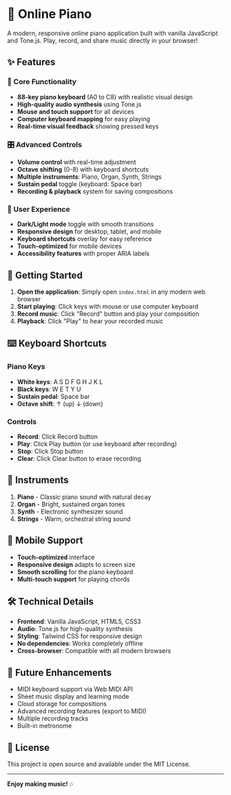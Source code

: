 # 🎹 Online Piano

A modern, responsive online piano application built with vanilla JavaScript and Tone.js. Play, record, and share music directly in your browser!

## ✨ Features

### 🎵 Core Functionality
- **88-key piano keyboard** (A0 to C8) with realistic visual design
- **High-quality audio synthesis** using Tone.js
- **Mouse and touch support** for all devices
- **Computer keyboard mapping** for easy playing
- **Real-time visual feedback** showing pressed keys

### 🎛️ Advanced Controls
- **Volume control** with real-time adjustment
- **Octave shifting** (0-8) with keyboard shortcuts
- **Multiple instruments**: Piano, Organ, Synth, Strings
- **Sustain pedal** toggle (keyboard: Space bar)
- **Recording & playback** system for saving compositions

### 🎨 User Experience
- **Dark/Light mode** toggle with smooth transitions
- **Responsive design** for desktop, tablet, and mobile
- **Keyboard shortcuts** overlay for easy reference
- **Touch-optimized** for mobile devices
- **Accessibility features** with proper ARIA labels

## 🚀 Getting Started

1. **Open the application**: Simply open `index.html` in any modern web browser
2. **Start playing**: Click keys with mouse or use computer keyboard
3. **Record music**: Click "Record" button and play your composition
4. **Playback**: Click "Play" to hear your recorded music

## ⌨️ Keyboard Shortcuts

### Piano Keys
- **White keys**: A S D F G H J K L
- **Black keys**: W E T Y U
- **Sustain pedal**: Space bar
- **Octave shift**: ↑ (up) ↓ (down)

### Controls
- **Record**: Click Record button
- **Play**: Click Play button (or use keyboard after recording)
- **Stop**: Click Stop button
- **Clear**: Click Clear button to erase recording

## 🎵 Instruments

1. **Piano** - Classic piano sound with natural decay
2. **Organ** - Bright, sustained organ tones
3. **Synth** - Electronic synthesizer sound
4. **Strings** - Warm, orchestral string sound

## 📱 Mobile Support

- **Touch-optimized** interface
- **Responsive design** adapts to screen size
- **Smooth scrolling** for the piano keyboard
- **Multi-touch support** for playing chords

## 🛠️ Technical Details

- **Frontend**: Vanilla JavaScript, HTML5, CSS3
- **Audio**: Tone.js for high-quality synthesis
- **Styling**: Tailwind CSS for responsive design
- **No dependencies**: Works completely offline
- **Cross-browser**: Compatible with all modern browsers

## 🎯 Future Enhancements

- MIDI keyboard support via Web MIDI API
- Sheet music display and learning mode
- Cloud storage for compositions
- Advanced recording features (export to MIDI)
- Multiple recording tracks
- Built-in metronome

## 📄 License

This project is open source and available under the MIT License.

---

**Enjoy making music!** 🎶

